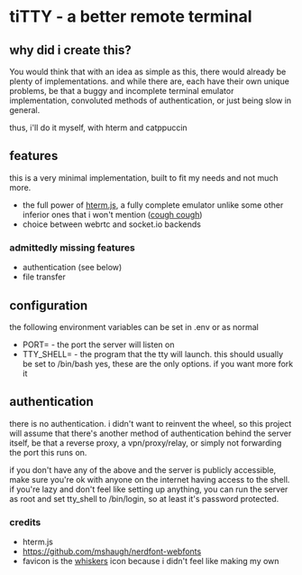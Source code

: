# tiTTY - a better remote terminal

## why did i create this?
You would think that with an idea as simple as this, there would already be plenty of implementations. and while there are, each have their own unique problems,
be that a buggy and incomplete terminal emulator implementation, convoluted methods of authentication, or just being slow in general.

thus, i'll do it myself, with hterm and catppuccin

## features
this is a very minimal implementation, built to fit my needs and not much more.
- the full power of [hterm.js](https://hterm.org/), a fully complete emulator unlike some other inferior ones that i won't mention ([cough cough](http://xtermjs.org/))
- choice between webrtc and socket.io backends
### admittedly missing features
- authentication (see below)
- file transfer

## configuration
the following environment variables can be set in .env or as normal

- PORT= - the port the server will listen on
- TTY_SHELL= - the program that the tty will launch. this should usually be set to /bin/bash
yes, these are the only options. if you want more fork it

## authentication
there is no authentication. i didn't want to reinvent the wheel, so this project will assume that there's another method of authentication behind the server itself,
be that a reverse proxy, a vpn/proxy/relay, or simply not forwarding the port this runs on.

if you don't have any of the above and the server is publicly accessible, make sure you're ok with anyone on the internet having access to the shell.
if you're lazy and don't feel like setting up anything, you can run the server as root and set tty_shell to /bin/login, so at least it's password protected.


### credits
- hterm.js
- https://github.com/mshaugh/nerdfont-webfonts
- favicon is the [whiskers](https://github.com/samholmes/whiskers) icon because i didn't feel like making my own
